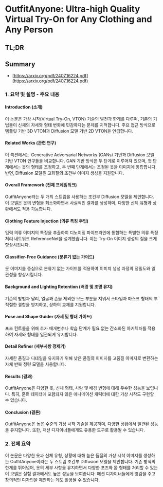 # OutfitAnyone: Ultra-high Quality Virtual Try-On for Any Clothing and Any Person
## TL;DR
## Summary
- [https://arxiv.org/pdf/2407.16224.pdf](https://arxiv.org/pdf/2407.16224.pdf)

### 1. 요약 및 설명 - 주요 내용
#### Introduction (소개)
이 논문은 가상 시착(Virtual Try-On, VTON) 기술의 발전과 한계를 다루며, 기존의 기법들이 신체의 자세와 형태 변화에 민감하다는 문제를 지적합니다. 주요 접근 방식으로 템플릿 기반 3D VTON과 Diffusion 모델 기반 2D VTON을 언급합니다.

#### Related Works (관련 연구)
이 섹션에서는 Generative Adversarial Networks (GANs) 기반과 Diffusion 모델 기반 VTON 연구들을 비교합니다. GAN 기반 방식은 두 단계로 이루어져 있으며, 첫 단계에서는 옷의 형태를 조정하고, 두 번째 단계에서는 조정된 옷을 이미지에 통합합니다. 반면, Diffusion 모델은 고화질의 조건부 이미지 생성을 지원합니다.

#### Overall Framework (전체 프레임워크)
OutfitAnyone라는 두 개의 스트림을 사용하는 조건부 Diffusion 모델을 제안합니다. 이 모델은 옷의 변형을 최소화하면서 사실적인 결과를 생성하며, 다양한 신체 유형과 상황에서도 적용 가능합니다.

#### Clothing Feature Injection (의류 특징 주입)
입력 의류 이미지의 특징을 추출하여 디노이징 파이프라인에 통합하는 특별한 의류 특징 처리 네트워크 ReferenceNet을 설계했습니다. 이는 Try-On 이미지 생성의 질을 크게 향상시킵니다.

#### Classifier-Free Guidance (분류기 없는 가이드)
옷 이미지를 중심으로 분류기 없는 가이드를 적용하여 이미지 생성 과정의 정밀도와 일관성을 향상시킵니다.

#### Background and Lighting Retention (배경 및 조명 유지)
기존의 방법과 달리, 얼굴과 손을 제외한 모든 부분을 지워서 스타일과 마스크 형태의 부적절한 결합을 방지하고, 상하의 교체를 지원합니다.

#### Pose and Shape Guider (자세 및 형태 가이드)
포즈 컨트롤을 위해 추가 매개변수나 학습 단계가 필요 없는 간소화된 아키텍처를 적용하여 자세와 형태를 일관되게 유지합니다.

#### Detail Refiner (세부사항 정제기)
자세한 품질과 디테일을 유지하기 위해 낮은 품질의 이미지를 고품질 이미지로 변환하는 자체 반복 정련 모델을 사용합니다.

#### Results (결과)
OutfitAnyone은 다양한 옷, 신체 형태, 사람 및 배경 변형에 대해 우수한 성능을 보입니다. 특히, 훈련 데이터에 포함되지 않은 애니메이션 캐릭터에 대한 가상 시착도 구현할 수 있습니다.

#### Conclusion (결론)
OutfitAnyone은 높은 수준의 가상 시착 기술을 제공하며, 다양한 상황에서 일관된 성능을 유지합니다. 또한, 패션 디자이너들에게도 유용한 도구로 활용될 수 있습니다.

### 2. 전체 요약
이 논문은 다양한 옷과 신체 유형, 상황에 대해 높은 품질의 가상 시착 이미지를 생성하는 OutfitAnyone이라는 두 스트림 조건부 Diffusion 모델을 제안합니다. 기존 방식의 한계를 뛰어넘어, 옷의 세부 사항을 유지하면서 다양한 포즈와 몸 형태를 처리할 수 있는 이 모델은 실험 결과에서도 높은 성능을 보여줍니다. 패션 디자이너들에게 영감을 주고 창의적인 디자인을 제안하는 데도 활용될 수 있습니다.